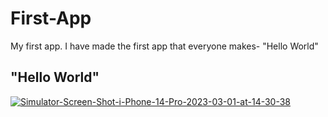 # First-App
My first app. I have made the first app that everyone makes- "Hello World"

<h2> "Hello World" </h2>

<a href="https://ibb.co/rGMk8YC"><img src="https://i.ibb.co/d06BCFd/Simulator-Screen-Shot-i-Phone-14-Pro-2023-03-01-at-14-30-38.png" alt="Simulator-Screen-Shot-i-Phone-14-Pro-2023-03-01-at-14-30-38" border="0"></a>
